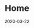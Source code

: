 ---
title: Home
meta_title: 'Software Self Taught'
date: 2020-03-22
heading:
  title: "<strong>Krystian Bucko</strong> - Software Developer"
  description: "Welcome to my blog. Changes worked! A place where my <strong> projects, designs & ideas</strong> live."
  align: left
---